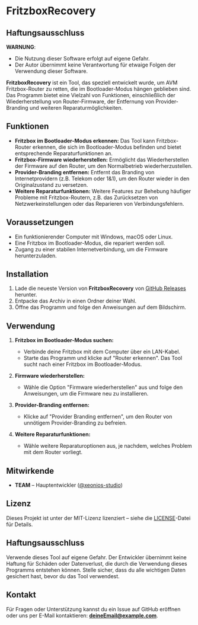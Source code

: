 # FritzboxRecovery

## Haftungsausschluss
**WARNUNG**: 
- Die Nutzung dieser Software erfolgt auf eigene Gefahr.
- Der Autor übernimmt keine Verantwortung für etwaige Folgen der Verwendung dieser Software.

**FritzboxRecovery** ist ein Tool, das speziell entwickelt wurde, um AVM Fritzbox-Router zu retten, die im Bootloader-Modus hängen geblieben sind. Das Programm bietet eine Vielzahl von Funktionen, einschließlich der Wiederherstellung von Router-Firmware, der Entfernung von Provider-Branding und weiteren Reparaturmöglichkeiten.

## Funktionen

- **Fritzbox im Bootloader-Modus erkennen:** Das Tool kann Fritzbox-Router erkennen, die sich im Bootloader-Modus befinden und bietet entsprechende Reparaturfunktionen an.
- **Fritzbox-Firmware wiederherstellen:** Ermöglicht das Wiederherstellen der Firmware auf den Router, um den Normalbetrieb wiederherzustellen.
- **Provider-Branding entfernen:** Entfernt das Branding von Internetprovidern (z.B. Telekom oder 1&1), um den Router wieder in den Originalzustand zu versetzen.
- **Weitere Reparaturfunktionen:** Weitere Features zur Behebung häufiger Probleme mit Fritzbox-Routern, z.B. das Zurücksetzen von Netzwerkeinstellungen oder das Reparieren von Verbindungsfehlern.

## Voraussetzungen

- Ein funktionierender Computer mit Windows, macOS oder Linux.
- Eine Fritzbox im Bootloader-Modus, die repariert werden soll.
- Zugang zu einer stabilen Internetverbindung, um die Firmware herunterzuladen.

## Installation

1. Lade die neueste Version von **FritzboxRecovery** von [GitHub Releases](https://github.com/xeonios-studio/avm_fritzbox_recovery/releases) herunter.
2. Entpacke das Archiv in einen Ordner deiner Wahl.
3. Öffne das Programm und folge den Anweisungen auf dem Bildschirm.

## Verwendung

1. **Fritzbox im Bootloader-Modus suchen:**
   - Verbinde deine Fritzbox mit dem Computer über ein LAN-Kabel.
   - Starte das Programm und klicke auf "Router erkennen". Das Tool sucht nach einer Fritzbox im Bootloader-Modus.
   
2. **Firmware wiederherstellen:**
   - Wähle die Option "Firmware wiederherstellen" aus und folge den Anweisungen, um die Firmware neu zu installieren.

3. **Provider-Branding entfernen:**
   - Klicke auf "Provider Branding entfernen", um den Router von unnötigem Provider-Branding zu befreien.

4. **Weitere Reparaturfunktionen:**
   - Wähle weitere Reparaturoptionen aus, je nachdem, welches Problem mit dem Router vorliegt.

## Mitwirkende

- **TEAM** – Hauptentwickler ([@xeonios-studio](https://github.com/xeonios-studio))

## Lizenz

Dieses Projekt ist unter der MIT-Lizenz lizenziert – siehe die [LICENSE](LICENSE)-Datei für Details.

## Haftungsausschluss

Verwende dieses Tool auf eigene Gefahr. Der Entwickler übernimmt keine Haftung für Schäden oder Datenverlust, die durch die Verwendung dieses Programms entstehen können. Stelle sicher, dass du alle wichtigen Daten gesichert hast, bevor du das Tool verwendest.

## Kontakt

Für Fragen oder Unterstützung kannst du ein Issue auf GitHub eröffnen oder uns per E-Mail kontaktieren: **deineEmail@example.com**.

